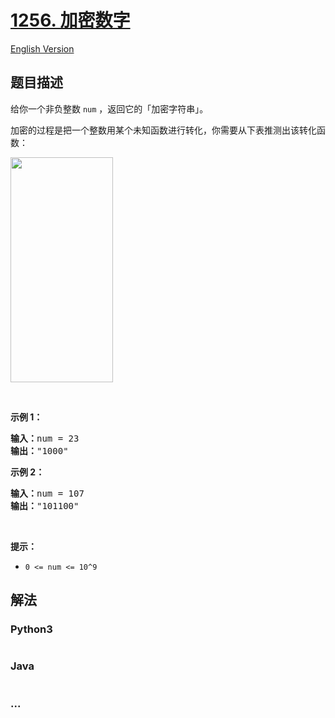 # [1256. 加密数字](https://leetcode.cn/problems/encode-number)

[English Version](/solution/1200-1299/1256.Encode%20Number/README_EN.md)

## 题目描述

<!-- 这里写题目描述 -->

<p>给你一个非负整数 <code>num</code> ，返回它的「加密字符串」。</p>

<p>加密的过程是把一个整数用某个未知函数进行转化，你需要从下表推测出该转化函数：</p>

<p><img alt="" src="https://cdn.jsdelivr.net/gh/doocs/leetcode@main/solution/1200-1299/1256.Encode%20Number/images/encode_number.png" style="height: 360px; width: 164px;"></p>

<p>&nbsp;</p>

<p><strong>示例 1：</strong></p>

<pre><strong>输入：</strong>num = 23
<strong>输出：</strong>&quot;1000&quot;
</pre>

<p><strong>示例 2：</strong></p>

<pre><strong>输入：</strong>num = 107
<strong>输出：</strong>&quot;101100&quot;
</pre>

<p>&nbsp;</p>

<p><strong>提示：</strong></p>

<ul>
	<li><code>0 &lt;= num &lt;= 10^9</code></li>
</ul>

## 解法

<!-- 这里可写通用的实现逻辑 -->

<!-- tabs:start -->

### **Python3**

<!-- 这里可写当前语言的特殊实现逻辑 -->

```python

```

### **Java**

<!-- 这里可写当前语言的特殊实现逻辑 -->

```java

```

### **...**

```

```

<!-- tabs:end -->
